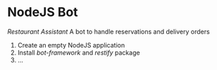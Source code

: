 ﻿# NodeJS Bot

*Restaurant Assistant*
A bot to handle reservations and delivery orders

1. Create an empty NodeJS application
2. Install *bot-framework* and *restify* package
3. ...